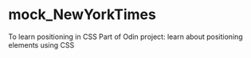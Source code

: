 # mock_NewYorkTimes
To learn positioning in CSS
Part of Odin project: learn about positioning elements using CSS
